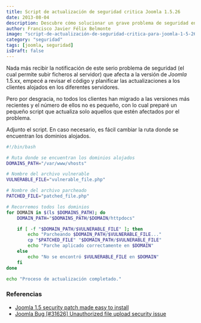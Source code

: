 ```yaml
---
title: Script de actualización de seguridad critica Joomla 1.5.26
date: 2013-08-04
description: Descubre cómo solucionar un grave problema de seguridad en Joomla 1.5.26 con un script diseñado para proteger tus servidores y mantener tus sitios seguros.
author: Francisco Javier Félix Belmonte
image: "script-de-actualización-de-seguridad-critica-para-joomla-1-5-26"
category: "seguridad"
tags: [joomla, seguridad]
isDraft: false
---
```


Nada más recibir la notificación de este serio problema de seguridad (el cual permite subir ficheros al servidor) que
afecta a la versión de _Joomla_ 1.5.xx, empecé a revisar el código y planificar las actualizaciones a los clientes
alojados en los diferentes servidores.

Pero por desgracia, no todos los clientes han migrado a las versiones más recientes y el número de ellos no es pequeño,
con lo cual preparé un pequeño script que actualiza solo aquellos que estén afectados por el problema.

Adjunto el script. En caso necesario, es fácil cambiar la ruta donde se encuentran los dominios alojados.

```bash
#!/bin/bash

# Ruta donde se encuentran los dominios alojados
DOMAINS_PATH="/var/www/vhosts"

# Nombre del archivo vulnerable
VULNERABLE_FILE="vulnerable_file.php"

# Nombre del archivo parcheado
PATCHED_FILE="patched_file.php"

# Recorremos todos los dominios
for DOMAIN in $(ls $DOMAINS_PATH); do
    DOMAIN_PATH="$DOMAINS_PATH/$DOMAIN/httpdocs"

    if [ -f "$DOMAIN_PATH/$VULNERABLE_FILE" ]; then
        echo "Parcheando $DOMAIN_PATH/$VULNERABLE_FILE..."
        cp "$PATCHED_FILE" "$DOMAIN_PATH/$VULNERABLE_FILE"
        echo "Parche aplicado correctamente en $DOMAIN"
    else
        echo "No se encontró $VULNERABLE_FILE en $DOMAIN"
    fi
done

echo "Proceso de actualización completado."
```

### Referencias

- [Joomla 1.5 security patch made easy to install](https://anything-digital.com/blog/security-updates/joomla-updates/joomla-15-security-patch-made-easy-to-install.html)
- [Joomla Bug [#31626] Unauthorized file upload security issue](https://joomlacode.org/gf/project/joomla/tracker/?action=TrackerItemEdit&tracker_item_id=31626)
